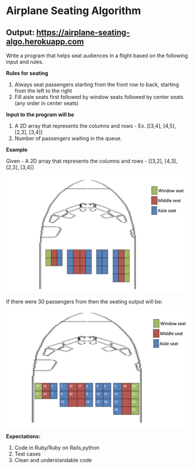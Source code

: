 # Airplane Seating Algorithm
## Output: https://airplane-seating-algo.herokuapp.com

Write a program that helps seat audiences in a flight based on the following input and rules.

**Rules for seating**

1. Always seat passengers starting from the front row to back, starting from the left to the right
2. Fill aisle seats first followed by window seats followed by center seats (any order in center seats)

**Input to the program will be**

1. A 2D array that represents the columns and rows - Ex. [[3,4], [4,5], [2,3], [3,4]]
2. Number of passengers waiting in the queue.

**Example**

Given - A 2D array that represents the columns and rows - [[3,2], [4,3], [2,3], [3,4]]

![img1.png](img1.png)

If there were 30 passengers from then the seating output will be:

![img2.png](img2.png)

**Expectations:**

1. Code in Ruby/Ruby on Rails,python
2. Test cases
3. Clean and understandable code
